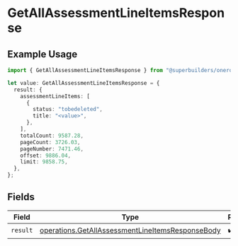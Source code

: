 # GetAllAssessmentLineItemsResponse

## Example Usage

```typescript
import { GetAllAssessmentLineItemsResponse } from "@superbuilders/oneroster/models/operations";

let value: GetAllAssessmentLineItemsResponse = {
  result: {
    assessmentLineItems: [
      {
        status: "tobedeleted",
        title: "<value>",
      },
    ],
    totalCount: 9587.28,
    pageCount: 3726.03,
    pageNumber: 7471.46,
    offset: 9886.04,
    limit: 9858.75,
  },
};
```

## Fields

| Field                                                                                                                | Type                                                                                                                 | Required                                                                                                             | Description                                                                                                          |
| -------------------------------------------------------------------------------------------------------------------- | -------------------------------------------------------------------------------------------------------------------- | -------------------------------------------------------------------------------------------------------------------- | -------------------------------------------------------------------------------------------------------------------- |
| `result`                                                                                                             | [operations.GetAllAssessmentLineItemsResponseBody](../../models/operations/getallassessmentlineitemsresponsebody.md) | :heavy_check_mark:                                                                                                   | N/A                                                                                                                  |
